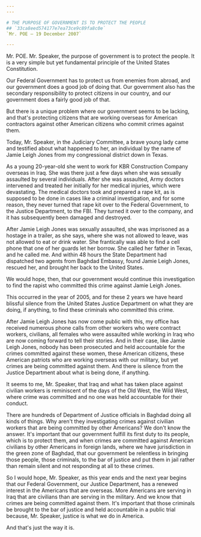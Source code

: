 ```yaml
---
---

# THE PURPOSE OF GOVERNMENT IS TO PROTECT THE PEOPLE
## `33ca8eed574177e7ea73ce9c89fa8c0e`
`Mr. POE — 19 December 2007`

---
```



Mr. POE. Mr. Speaker, the purpose of government is to protect the 
people. It is a very simple but yet fundamental principle of the United 
States Constitution.

Our Federal Government has to protect us from enemies from abroad, 
and our government does a good job of doing that. Our government also 
has the secondary responsibility to protect citizens in our country, 
and our government does a fairly good job of that.

But there is a unique problem where our government seems to be 
lacking, and that's protecting citizens that are working overseas for 
American contractors against other American citizens who commit crimes 
against them.

Today, Mr. Speaker, in the Judiciary Committee, a brave young lady 
came and testified about what happened to her, an individual by the 
name of Jamie Leigh Jones from my congressional district down in Texas.

As a young 20-year-old she went to work for KBR Construction Company 
overseas in Iraq. She was there just a few days when she was sexually 
assaulted by several individuals. After she was assaulted, Army doctors 
intervened and treated her initially for her medical injuries, which 
were devastating. The medical doctors took and prepared a rape kit, as 
is supposed to be done in cases like a criminal investigation, and for 
some reason, they never turned that rape kit over to the Federal 
Government, to the Justice Department, to the FBI. They turned it over 
to the company, and it has subsequently been damaged and destroyed.

After Jamie Leigh Jones was sexually assaulted, she was imprisoned as 
a hostage in a trailer, as she says, where she was not allowed to 
leave, was not allowed to eat or drink water. She frantically was able 
to find a cell phone that one of her guards let her borrow. She called 
her father in Texas, and he called me. And within 48 hours the State 
Department had dispatched two agents from Baghdad Embassy, found Jamie 
Leigh Jones, rescued her, and brought her back to the United States.


We would hope, then, that our government would continue this 
investigation to find the rapist who committed this crime against Jamie 
Leigh Jones.

This occurred in the year of 2005, and for these 2 years we have 
heard blissful silence from the United States Justice Department on 
what they are doing, if anything, to find these criminals who committed 
this crime.

After Jamie Leigh Jones has now come public with this, my office has 
received numerous phone calls from other workers who were contract 
workers, civilians, all females who were assaulted while working in 
Iraq who are now coming forward to tell their stories. And in their 
case, like Jamie Leigh Jones, nobody has been prosecuted and held 
accountable for the crimes committed against these women, these 
American citizens, these American patriots who are working overseas 
with our military, but yet crimes are being committed against them. And 
there is silence from the Justice Department about what is being done, 
if anything.

It seems to me, Mr. Speaker, that Iraq and what has taken place 
against civilian workers is reminiscent of the days of the Old West, 
the Wild West, where crime was committed and no one was held 
accountable for their conduct.

There are hundreds of Department of Justice officials in Baghdad 
doing all kinds of things. Why aren't they investigating crimes against 
civilian workers that are being committed by other Americans? We don't 
know the answer. It's important that our government fulfill its first 
duty to its people, which is to protect them, and when crimes are 
committed against American civilians by other Americans in foreign 
lands, where we have jurisdiction in the green zone of Baghdad, that 
our government be relentless in bringing those people, those criminals, 
to the bar of justice and put them in jail rather than remain silent 
and not responding at all to these crimes.

So I would hope, Mr. Speaker, as this year ends and the next year 
begins that our Federal Government, our Justice Department, has a 
renewed interest in the Americans that are overseas. More Americans are 
serving in Iraq that are civilians than are serving in the military. 
And we know that crimes are being committed against them. It's 
important that those criminals be brought to the bar of justice and 
held accountable in a public trial because, Mr. Speaker, justice is 
what we do in America.

And that's just the way it is.
